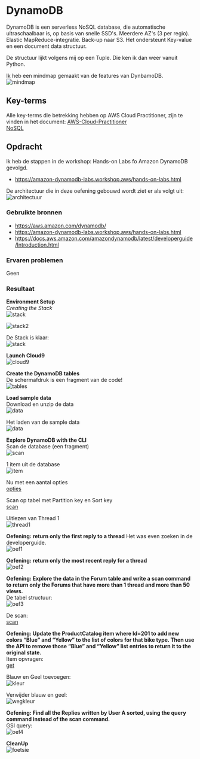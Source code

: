 # DynamoDB
DynamoDB is een serverless NoSQL database, die automatische ultraschaalbaar is, op basis van snelle SSD's. Meerdere AZ's (3 per regio). Elastic MapReduce-integratie. Back-up naar S3. Het ondersteunt Key-value en een document data structuur.

De structuur lijkt volgens mij op een Tuple. Die ken ik dan weer vanuit Python.

Ik heb een mindmap gemaakt van de features van DynbamoDB.  
![mindmap](../00_includes/mindmap-dynamodb.png)

## Key-terms
Alle key-terms die betrekking hebben op AWS Cloud Practitioner, zijn te vinden in het document: [AWS-Cloud-Practitioner](../beschrijvingen/aws-cloud-practitioner.md)  
[NoSQL](../beschrijvingen/aws-cloud-practitioner.md#NoSQL)  

## Opdracht
Ik heb de stappen in de workshop: Hands-on Labs fo Amazon DynamoDB gevolgd.
- https://amazon-dynamodb-labs.workshop.aws/hands-on-labs.html  

De architectuur die in deze oefening gebouwd wordt ziet er als volgt uit:  
![architectuur](../00_includes/AWS-22a.png)
### Gebruikte bronnen
- https://aws.amazon.com/dynamodb/
- https://amazon-dynamodb-labs.workshop.aws/hands-on-labs.html  
- https://docs.aws.amazon.com/amazondynamodb/latest/developerguide/Introduction.html

### Ervaren problemen
Geen

### Resultaat
**Environment Setup**  
*Creating the Stack*  
![stack](../00_includes/AWS-22b.png)  

![stack2](../00_includes/AWS-22c.png)  

De Stack is klaar:  
![stack](../00_includes/AWS-22d.png)

**Launch Cloud9**  
![cloud9](../00_includes/AWS-22e.png)

**Create the DynamoDB tables**  
De schermafdruk is een fragment van de code!  
![tables](../00_includes/AWS-22f.png)

**Load sample data**  
Download en unzip de data  
![data](../00_includes/AWS-22g.png)  

Het laden van de sample data  
![data](../00_includes/AWS-22h.png)  

**Explore DynamoDB with the CLI**  
Scan de database (een fragment)  
![scan](../00_includes/AWS-22i.png)

1 item uit de database  
![item](../00_includes/AWS-22j.png)  

Nu met een aantal opties  
[opties](../00_includes/AWS-22k.png)

Scan op tabel met Partition key en Sort key  
[scan](../00_includes/AWS-22l.png)

Uitlezen van Thread 1  
![thread1](../00_includes/AWS-22m.png)

**Oefening: return only the first reply to a thread** 
Het was even zoeken in de developerguide.  
![oef1](../00_includes/AWS-22n.png)

**Oefening: return only the most recent reply for a thread**  
![oef2](../00_includes/AWS-22o.png)

**Oefening: Explore the data in the Forum table and write a scan command to return only the Forums that have more than 1 thread and more than 50 views.**  
De tabel structuur:  
![oef3](../00_includes/AWS-22p.png)

De scan:  
[scan](../00_includes/AWS-22q.png)

**Oefening: Update the ProductCatalog item where Id=201 to add new colors “Blue” and “Yellow” to the list of colors for that bike type. Then use the API to remove those “Blue” and “Yellow” list entries to return it to the original state.**  
Item opvragen:  
[get](../00_includes/AWS-22r.png)

Blauw en Geel toevoegen:  
![kleur](../00_includes/AWS-22s.png)

Verwijder blauw en geel:  
![wegkleur](../00_includes/AWS-22t.png)

**Oefening: Find all the Replies written by User A sorted, using the query command instead of the scan command.**  
GSI query:  
![oef4](../00_includes/AWS-22u.png)

**CleanUp**  
![foetsie](../00_includes/AWS-22v.png)
